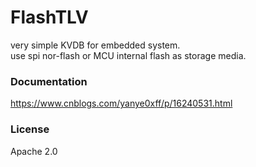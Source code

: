 # FlashTLV
 very simple KVDB for embedded system.<br>
 use spi nor-flash or MCU internal flash as storage media.
 
### Documentation
https://www.cnblogs.com/yanye0xff/p/16240531.html

### License
Apache 2.0
